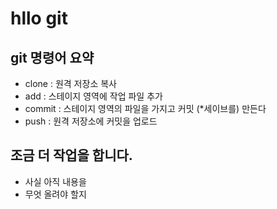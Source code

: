 # hllo git

## git 명령어 요약

- clone : 원격 저장소 복사 
- add : 스테이지 영역에  작업 파일 추가
- commit : 스테이지 영역의 파일을 가지고 커밋 (*세이브를) 만든다
- push : 원격 저장소에 커밋을 업로드 

## 조금 더 작업을 합니다.
-  사실 아직 내용을 
-  무엇 올려야 할지
